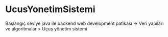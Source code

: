 # UcusYonetimSistemi
Başlangıç seviye java ile backend web development patikası -> Veri yapıları ve algoritmalar > Uçuş yönetim sistemi
